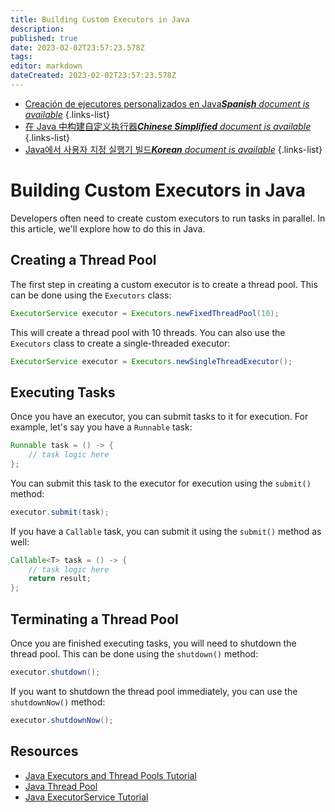 ```yaml
---
title: Building Custom Executors in Java
description: 
published: true
date: 2023-02-02T23:57:23.578Z
tags: 
editor: markdown
dateCreated: 2023-02-02T23:57:23.578Z
---
```


- [Creación de ejecutores personalizados en Java***Spanish** document is available*](/es/Knowledge-base/Java/building-custom-executors-in-java)
{.links-list}
- [在 Java 中构建自定义执行器***Chinese Simplified** document is available*](/zh/Knowledge-base/Java/building-custom-executors-in-java)
{.links-list}
- [Java에서 사용자 지정 실행기 빌드***Korean** document is available*](/ko/Knowledge-base/Java/building-custom-executors-in-java)
{.links-list}


# Building Custom Executors in Java

Developers often need to create custom executors to run tasks in parallel. In this article, we'll explore how to do this in Java.

## Creating a Thread Pool

The first step in creating a custom executor is to create a thread pool. This can be done using the ```Executors``` class:

```java
ExecutorService executor = Executors.newFixedThreadPool(10);
```

This will create a thread pool with 10 threads. You can also use the ```Executors``` class to create a single-threaded executor:

```java
ExecutorService executor = Executors.newSingleThreadExecutor();
```

## Executing Tasks

Once you have an executor, you can submit tasks to it for execution. For example, let's say you have a ```Runnable``` task:

```java
Runnable task = () -> {
    // task logic here
};
```

You can submit this task to the executor for execution using the ```submit()``` method:

```java
executor.submit(task);
```

If you have a ```Callable``` task, you can submit it using the ```submit()``` method as well:

```java
Callable<T> task = () -> {
    // task logic here
    return result;
};
```

## Terminating a Thread Pool

Once you are finished executing tasks, you will need to shutdown the thread pool. This can be done using the ```shutdown()``` method:

```java
executor.shutdown();
```

If you want to shutdown the thread pool immediately, you can use the ```shutdownNow()``` method:

```java
executor.shutdownNow();
```

## Resources

- [Java Executors and Thread Pools Tutorial](https://www.baeldung.com/java-executors-and-thread-pools)
- [Java Thread Pool](https://www.geeksforgeeks.org/java-thread-pool/)
- [Java ExecutorService Tutorial](https://www.journaldev.com/1069/java-executor-service-example-thread-pool-executor)